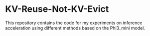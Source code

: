 # KV-Reuse-Not-KV-Evict
This repository contains the code for my experiments on inference acceleration using different methods based on the Phi3_mini model.
